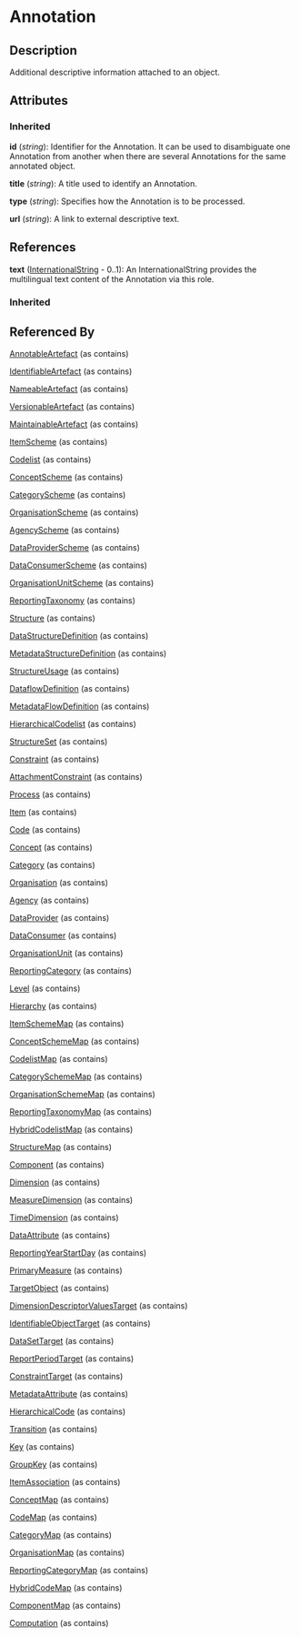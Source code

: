 
# Annotation





## Description

Additional descriptive information attached to an object.


## Attributes

### Inherited

**id** (*string*): Identifier for the Annotation. It can be used to disambiguate one Annotation from another when there are several Annotations for the same annotated object.

**title** (*string*): A title used to identify an Annotation.

**type** (*string*): Specifies how the Annotation is to be processed.

**url** (*string*): A link to external descriptive text.



## References

**text** ([InternationalString](InternationalString.md) - 0..1): An InternationalString provides the multilingual text content of the Annotation via this role.

### Inherited



## Referenced By

[AnnotableArtefact](AnnotableArtefact.md) (as contains)

[IdentifiableArtefact](IdentifiableArtefact.md) (as contains)

[NameableArtefact](NameableArtefact.md) (as contains)

[VersionableArtefact](VersionableArtefact.md) (as contains)

[MaintainableArtefact](MaintainableArtefact.md) (as contains)

[ItemScheme](ItemScheme.md) (as contains)

[Codelist](../Codelist/Codelist.md) (as contains)

[ConceptScheme](../ConceptScheme/ConceptScheme.md) (as contains)

[CategoryScheme](../CategoryScheme/CategoryScheme.md) (as contains)

[OrganisationScheme](OrganisationScheme.md) (as contains)

[AgencyScheme](AgencyScheme.md) (as contains)

[DataProviderScheme](DataProviderScheme.md) (as contains)

[DataConsumerScheme](DataConsumerScheme.md) (as contains)

[OrganisationUnitScheme](OrganisationUnitScheme.md) (as contains)

[ReportingTaxonomy](../CategoryScheme/ReportingTaxonomy.md) (as contains)

[Structure](Structure.md) (as contains)

[DataStructureDefinition](../DataStructure/DataStructureDefinition.md) (as contains)

[MetadataStructureDefinition](../MetadataStructure/MetadataStructureDefinition.md) (as contains)

[StructureUsage](StructureUsage.md) (as contains)

[DataflowDefinition](../DataStructure/DataflowDefinition.md) (as contains)

[MetadataFlowDefinition](../MetadataStructure/MetadataFlowDefinition.md) (as contains)

[HierarchicalCodelist](../Codelist/HierarchicalCodelist.md) (as contains)

[StructureSet](../Mapping/StructureSet.md) (as contains)

[Constraint](../Registry/Constraint.md) (as contains)

[AttachmentConstraint](../Registry/AttachmentConstraint.md) (as contains)

[Process](../Process/Process.md) (as contains)

[Item](Item.md) (as contains)

[Code](../Codelist/Code.md) (as contains)

[Concept](../ConceptScheme/Concept.md) (as contains)

[Category](../CategoryScheme/Category.md) (as contains)

[Organisation](Organisation.md) (as contains)

[Agency](Agency.md) (as contains)

[DataProvider](DataProvider.md) (as contains)

[DataConsumer](DataConsumer.md) (as contains)

[OrganisationUnit](OrganisationUnit.md) (as contains)

[ReportingCategory](../CategoryScheme/ReportingCategory.md) (as contains)

[Level](../Codelist/Level.md) (as contains)

[Hierarchy](../Codelist/Hierarchy.md) (as contains)

[ItemSchemeMap](../Mapping/ItemSchemeMap.md) (as contains)

[ConceptSchemeMap](../Mapping/ConceptSchemeMap.md) (as contains)

[CodelistMap](../Mapping/CodelistMap.md) (as contains)

[CategorySchemeMap](../Mapping/CategorySchemeMap.md) (as contains)

[OrganisationSchemeMap](../Mapping/OrganisationSchemeMap.md) (as contains)

[ReportingTaxonomyMap](../Mapping/ReportingTaxonomyMap.md) (as contains)

[HybridCodelistMap](../Mapping/HybridCodelistMap.md) (as contains)

[StructureMap](../Mapping/StructureMap.md) (as contains)

[Component](Component.md) (as contains)

[Dimension](../DataStructure/Dimension.md) (as contains)

[MeasureDimension](../DataStructure/MeasureDimension.md) (as contains)

[TimeDimension](../DataStructure/TimeDimension.md) (as contains)

[DataAttribute](../DataStructure/DataAttribute.md) (as contains)

[ReportingYearStartDay](../DataStructure/ReportingYearStartDay.md) (as contains)

[PrimaryMeasure](../DataStructure/PrimaryMeasure.md) (as contains)

[TargetObject](../MetadataStructure/TargetObject.md) (as contains)

[DimensionDescriptorValuesTarget](../MetadataStructure/DimensionDescriptorValuesTarget.md) (as contains)

[IdentifiableObjectTarget](../MetadataStructure/IdentifiableObjectTarget.md) (as contains)

[DataSetTarget](../MetadataStructure/DataSetTarget.md) (as contains)

[ReportPeriodTarget](../MetadataStructure/ReportPeriodTarget.md) (as contains)

[ConstraintTarget](../MetadataStructure/ConstraintTarget.md) (as contains)

[MetadataAttribute](../MetadataStructure/MetadataAttribute.md) (as contains)

[HierarchicalCode](../Codelist/HierarchicalCode.md) (as contains)

[Transition](../Process/Transition.md) (as contains)

[Key](../DataStructure/Key.md) (as contains)

[GroupKey](../DataStructure/GroupKey.md) (as contains)

[ItemAssociation](../Mapping/ItemAssociation.md) (as contains)

[ConceptMap](../Mapping/ConceptMap.md) (as contains)

[CodeMap](../Mapping/CodeMap.md) (as contains)

[CategoryMap](../Mapping/CategoryMap.md) (as contains)

[OrganisationMap](../Mapping/OrganisationMap.md) (as contains)

[ReportingCategoryMap](../Mapping/ReportingCategoryMap.md) (as contains)

[HybridCodeMap](../Mapping/HybridCodeMap.md) (as contains)

[ComponentMap](../Mapping/ComponentMap.md) (as contains)

[Computation](../Process/Computation.md) (as contains)


